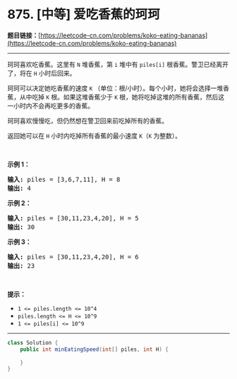 # 875. [中等] 爱吃香蕉的珂珂

**题目链接：**[https://leetcode-cn.com/problems/koko-eating-bananas](https://leetcode-cn.com/problems/koko-eating-bananas)

---

<div class="content__1Y2H">
 <div class="notranslate">
  <p>珂珂喜欢吃香蕉。这里有&nbsp;<code>N</code>&nbsp;堆香蕉，第 <code>i</code> 堆中有&nbsp;<code>piles[i]</code>&nbsp;根香蕉。警卫已经离开了，将在&nbsp;<code>H</code>&nbsp;小时后回来。</p> 
  <p>珂珂可以决定她吃香蕉的速度&nbsp;<code>K</code>&nbsp;（单位：根/小时）。每个小时，她将会选择一堆香蕉，从中吃掉 <code>K</code> 根。如果这堆香蕉少于 <code>K</code> 根，她将吃掉这堆的所有香蕉，然后这一小时内不会再吃更多的香蕉。&nbsp;&nbsp;</p> 
  <p>珂珂喜欢慢慢吃，但仍然想在警卫回来前吃掉所有的香蕉。</p> 
  <p>返回她可以在 <code>H</code> 小时内吃掉所有香蕉的最小速度 <code>K</code>（<code>K</code> 为整数）。</p> 
  <p>&nbsp;</p> 
  <ul> 
  </ul> 
  <p><strong>示例 1：</strong></p> 
  <pre class="language-text"><strong>输入: </strong>piles = [3,6,7,11], H = 8
<strong>输出: </strong>4
</pre> 
  <p><strong>示例&nbsp;2：</strong></p> 
  <pre class="language-text"><strong>输入: </strong>piles = [30,11,23,4,20], H = 5
<strong>输出: </strong>30
</pre> 
  <p><strong>示例&nbsp;3：</strong></p> 
  <pre class="language-text"><strong>输入: </strong>piles = [30,11,23,4,20], H = 6
<strong>输出: </strong>23
</pre> 
  <p>&nbsp;</p> 
  <p><strong>提示：</strong></p> 
  <ul> 
   <li><code>1 &lt;= piles.length &lt;= 10^4</code></li> 
   <li><code>piles.length &lt;= H &lt;= 10^9</code></li> 
   <li><code>1 &lt;= piles[i] &lt;= 10^9</code></li> 
  </ul> 
 </div>
</div>

---

```java
class Solution {
    public int minEatingSpeed(int[] piles, int H) {
        
    }
}
```